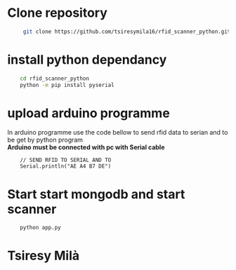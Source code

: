 # Clone repository

```bash
     git clone https://github.com/tsiresymila16/rfid_scanner_python.git   
```
# install python dependancy

```bash 
    cd rfid_scanner_python
    python -m pip install pyserial
```

# upload arduino programme
In arduino programme use the code bellow to send rfid data to serian and to be get by python program<br>
**Arduino must be connected with pc with Serial cable**
```arduino 
    // SEND RFID TO SERIAL AND TO 
    Serial.println("AE A4 B7 DE")
```

# Start start mongodb and start scanner

```bash
    python app.py
```

# Tsiresy Milà
